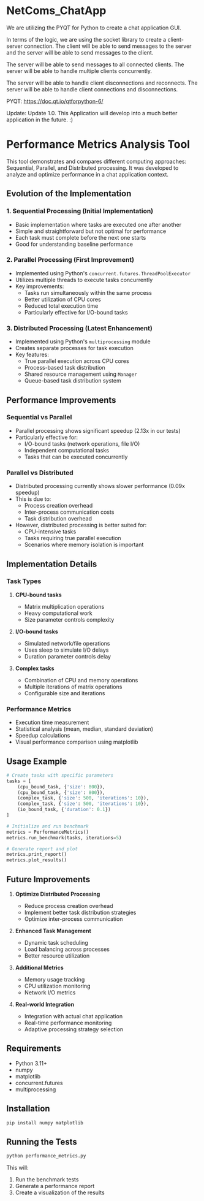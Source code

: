 # NetComs_ChatApp

We are utilizing the PYQT for Python to create a chat application GUI.

In terms of the logic, we are using the socket library to create a client-server connection. The client will be able to send messages to the server and the server will be able to send messages to the client.

The server will be able to send messages to all connected clients. The server will be able to handle multiple clients concurrently.

The server will be able to handle client disconnections and reconnects. The server will be able to handle client connections and disconnections.

PYQT: https://doc.qt.io/qtforpython-6/

Update: Update 1.0. This Application will develop into a much better application in the future. :)

# Performance Metrics Analysis Tool

This tool demonstrates and compares different computing approaches: Sequential, Parallel, and Distributed processing. It was developed to analyze and optimize performance in a chat application context.

## Evolution of the Implementation

### 1. Sequential Processing (Initial Implementation)
- Basic implementation where tasks are executed one after another
- Simple and straightforward but not optimal for performance
- Each task must complete before the next one starts
- Good for understanding baseline performance

### 2. Parallel Processing (First Improvement)
- Implemented using Python's `concurrent.futures.ThreadPoolExecutor`
- Utilizes multiple threads to execute tasks concurrently
- Key improvements:
  - Tasks run simultaneously within the same process
  - Better utilization of CPU cores
  - Reduced total execution time
  - Particularly effective for I/O-bound tasks

### 3. Distributed Processing (Latest Enhancement)
- Implemented using Python's `multiprocessing` module
- Creates separate processes for task execution
- Key features:
  - True parallel execution across CPU cores
  - Process-based task distribution
  - Shared resource management using `Manager`
  - Queue-based task distribution system

## Performance Improvements

### Sequential vs Parallel
- Parallel processing shows significant speedup (2.13x in our tests)
- Particularly effective for:
  - I/O-bound tasks (network operations, file I/O)
  - Independent computational tasks
  - Tasks that can be executed concurrently

### Parallel vs Distributed
- Distributed processing currently shows slower performance (0.09x speedup)
- This is due to:
  - Process creation overhead
  - Inter-process communication costs
  - Task distribution overhead
- However, distributed processing is better suited for:
  - CPU-intensive tasks
  - Tasks requiring true parallel execution
  - Scenarios where memory isolation is important

## Implementation Details

### Task Types
1. **CPU-bound tasks**
   - Matrix multiplication operations
   - Heavy computational work
   - Size parameter controls complexity

2. **I/O-bound tasks**
   - Simulated network/file operations
   - Uses sleep to simulate I/O delays
   - Duration parameter controls delay

3. **Complex tasks**
   - Combination of CPU and memory operations
   - Multiple iterations of matrix operations
   - Configurable size and iterations

### Performance Metrics
- Execution time measurement
- Statistical analysis (mean, median, standard deviation)
- Speedup calculations
- Visual performance comparison using matplotlib

## Usage Example

```python
# Create tasks with specific parameters
tasks = [
    (cpu_bound_task, {'size': 800}),
    (cpu_bound_task, {'size': 800}),
    (complex_task, {'size': 500, 'iterations': 10}),
    (complex_task, {'size': 500, 'iterations': 10}),
    (io_bound_task, {'duration': 0.1})
]

# Initialize and run benchmark
metrics = PerformanceMetrics()
metrics.run_benchmark(tasks, iterations=5)

# Generate report and plot
metrics.print_report()
metrics.plot_results()
```

## Future Improvements

1. **Optimize Distributed Processing**
   - Reduce process creation overhead
   - Implement better task distribution strategies
   - Optimize inter-process communication

2. **Enhanced Task Management**
   - Dynamic task scheduling
   - Load balancing across processes
   - Better resource utilization

3. **Additional Metrics**
   - Memory usage tracking
   - CPU utilization monitoring
   - Network I/O metrics

4. **Real-world Integration**
   - Integration with actual chat application
   - Real-time performance monitoring
   - Adaptive processing strategy selection

## Requirements

- Python 3.11+
- numpy
- matplotlib
- concurrent.futures
- multiprocessing

## Installation

```bash
pip install numpy matplotlib
```

## Running the Tests

```bash
python performance_metrics.py
```

This will:
1. Run the benchmark tests
2. Generate a performance report
3. Create a visualization of the results
